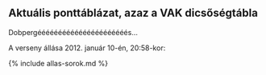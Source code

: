 ## Aktuális ponttáblázat, azaz a VAK dicsőségtábla

Dobpergéééééééééééééééééééééés...

A verseny állása 2012. január 10-én, 20:58-kor:

{% include allas-sorok.md %}
